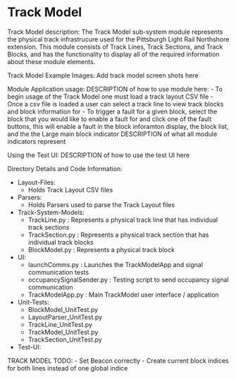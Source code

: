 # Track Model

Track Model description:
    The Track Model sub-system module represents the physical track infrastrucure used for the Pittsburgh Light Rail
Northshore extension.  This module consists of Track Lines, Track Sections, and Track Blocks, and has the functionality to 
display all of the required information about these module elements.

Track Model Example Images:
    Add track model screen shots here

Module Application usage:
    DESCRIPTION of how to use module here:
        - To begin usage of the Track Model one must load a track layout CSV file
        - Once a csv file is loaded a user can select a track line to view track blocks and block information for
        - To trigger a fault for a given block, select the block that you would like to enable a fault for and click one of the fault buttons,
            this will enable a fault in the block inforamton display, the block list, and the the Large main block indicator
    DESCRIPTION of what all module indicators represent

Using the Test UI:
    DESCRIPTION of how to use the test UI here

Directory Details and Code Information:
- Layout-Files: 
    - Holds Track Layout CSV files
- Parsers:
    - Holds Parsers used to parse the Track Layout files
- Track-System-Models:
    - TrackLine.py              : Represents a physical track line that has individual track sections
    - TrackSection.py           : Represents a physical track section that has individual track blocks
    - BlockModel.py             : Represents a physical track block
- UI:
    - launchComms.py            : Launches the TrackModelApp and signal communication tests
    - occupancySignalSender.py  : Testing script to send occupancy signal communication
    - TrackModelApp.py          : Main TrackModel user interface / application
- Unit-Tests:
    - BlockModel_UnitTest.py
    - LayoutParser_UnitTest.py
    - TrackLine_UnitTest.py
    - TrackModel_UnitTest.py
    - TrackSection_UnitTest.py
- Test-UI:

TRACK MODEL TODO:
    - Set Beacon correctly
    - Create current block indices for both lines instead of one global indice